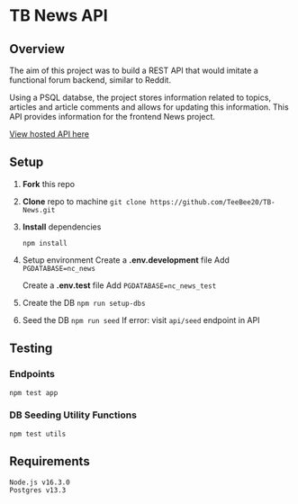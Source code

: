 # TB News API

## Overview

The aim of this project was to build a REST API that would imitate a functional forum backend, similar to Reddit.

Using a PSQL databse, the project stores information related to topics, articles and article comments and allows for updating this information. This API provides information for the frontend News project.

[View hosted API here](https://nc-news-tb20.herokuapp.com/api)

## Setup

1. **Fork** this repo

2. **Clone** repo to machine
   `git clone https://github.com/TeeBee20/TB-News.git`

3. **Install** dependencies

   `npm install`

4. Setup environment
   Create a **.env.development** file
   Add `PGDATABASE=nc_news`

   Create a **.env.test** file
   Add `PGDATABASE=nc_news_test`

5. Create the DB
   `npm run setup-dbs`

6. Seed the DB
   `npm run seed`
   If error: visit `api/seed` endpoint in API

## Testing

### Endpoints

    npm test app

### DB Seeding Utility Functions

    npm test utils

## Requirements

    Node.js v16.3.0
    Postgres v13.3
